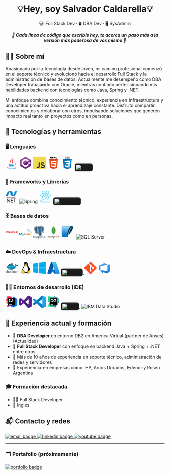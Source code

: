 <h1 align="center">💡Hey, soy Salvador Caldarella💡</h1>
<p align="center"> 💻 Full Stack Dev · 🛢️ DBA Dev · 🖥️ SysAdmin</p>

<p align="center">
  <strong><em>🚀 Cada línea de código que escribís hoy, te acerca un paso más a la versión más poderosa de vos mismo 🚀</em></strong>
</p>

## 🧑‍💻 Sobre mí

Apasionado por la tecnología desde joven, mi camino profesional comenzó en el soporte técnico y evolucionó hacia el desarrollo Full Stack y la administración de bases de datos. Actualmente me desempeño como DBA Developer trabajando con Oracle, mientras continúo perfeccionando mis habilidades backend con tecnologías como Java, Spring y .NET.

Mi enfoque combina conocimiento técnico, experiencia en infraestructura y una actitud proactiva hacia el aprendizaje constante. Disfruto compartir conocimientos y colaborar con otros, impulsando soluciones que generen impacto real tanto en proyectos como en personas.

## 🧰 Tecnologías y herramientas

### 🖥️ Lenguajes
<p>
  <img src="https://raw.githubusercontent.com/devicons/devicon/master/icons/java/java-original.svg" alt="Java" width="40" height="40"/>
  <img src="https://raw.githubusercontent.com/devicons/devicon/master/icons/csharp/csharp-original.svg" alt="C#" width="40" height="40"/>
  <img src="https://raw.githubusercontent.com/devicons/devicon/master/icons/javascript/javascript-original.svg" alt="JavaScript" width="40" height="40"/>
  <img src="https://raw.githubusercontent.com/devicons/devicon/master/icons/html5/html5-original-wordmark.svg" alt="HTML5" width="40" height="40"/>
  <img src="https://raw.githubusercontent.com/devicons/devicon/master/icons/css3/css3-original-wordmark.svg" alt="CSS3" width="40" height="40"/>
  <a href="https://www.gnu.org/software/bash/" target="_blank">
  <img src="https://cdn.jsdelivr.net/gh/devicons/devicon/icons/bash/bash-original.svg" alt="Bash" width="40" height="40" style="background-color:#1c1c1c; border-radius:6px; padding:4px"/>
</a>
</p>

### 🔧 Frameworks y Librerías
<p>
  <img src="https://raw.githubusercontent.com/devicons/devicon/master/icons/dot-net/dot-net-original-wordmark.svg" alt=".NET" width="40" height="40"/>
  <img src="https://www.vectorlogo.zone/logos/springio/springio-icon.svg" alt="Spring" width="40" height="40"/>
  <img src="https://raw.githubusercontent.com/devicons/devicon/master/icons/react/react-original-wordmark.svg" alt="React" width="40" height="40"/>
  <a href="https://getbootstrap.com/" target="_blank">
  <img src="https://cdn.jsdelivr.net/gh/devicons/devicon/icons/bootstrap/bootstrap-plain.svg" alt="Bootstrap" width="40" height="40" style="background-color:#1c1c1c; border-radius:6px; padding:4px"/>
</a>
</p>

### 🗄️ Bases de datos
<p>
  <img src="https://raw.githubusercontent.com/devicons/devicon/master/icons/oracle/oracle-original.svg" alt="Oracle" width="40" height="40"/>
  <img src="https://raw.githubusercontent.com/devicons/devicon/master/icons/mysql/mysql-original-wordmark.svg" alt="MySQL" width="40" height="40"/>
  <img src="https://raw.githubusercontent.com/devicons/devicon/master/icons/postgresql/postgresql-original-wordmark.svg" alt="PostgreSQL" width="40" height="40"/>
  <img src="https://raw.githubusercontent.com/devicons/devicon/master/icons/mongodb/mongodb-original-wordmark.svg" alt="MongoDB" width="40" height="40"/>
  <img src="https://raw.githubusercontent.com/devicons/devicon/master/icons/sqlite/sqlite-original.svg" alt="SQLite" width="40" height="40"/>
  <img src="https://cdn.jsdelivr.net/gh/devicons/devicon/icons/microsoftsqlserver/microsoftsqlserver-plain.svg" alt="SQL Server" width="40" height="40" style="background-color:white; border-radius:6px; padding:4px"/>
</p>

### ☁️ DevOps & Infraestructura
<p>
  <img src="https://raw.githubusercontent.com/devicons/devicon/master/icons/docker/docker-original-wordmark.svg" alt="Docker" width="40" height="40"/>
  <img src="https://raw.githubusercontent.com/devicons/devicon/master/icons/linux/linux-original.svg" alt="Linux" width="40" height="40"/>
  <img src="https://raw.githubusercontent.com/devicons/devicon/master/icons/windows8/windows8-original.svg" alt="Windows Server" width="40" height="40"/>
  <img src="https://raw.githubusercontent.com/devicons/devicon/master/icons/azure/azure-original.svg" alt="Azure" width="40" height="40"/>
  <a href="https://github.com/" target="_blank">
  <img src="https://cdn.jsdelivr.net/gh/devicons/devicon/icons/github/github-original.svg" alt="GitHub" width="40" height="40" style="background-color:#1c1c1c; border-radius:6px; padding:4px"/>
</a>
  <img src="https://raw.githubusercontent.com/devicons/devicon/master/icons/git/git-original.svg" alt="Git" width="40" height="40"/>
  <img src="https://raw.githubusercontent.com/devicons/devicon/master/icons/azuredevops/azuredevops-original.svg" alt="Azure DevOps" width="40" height="40"/>
</p>

### 🧑‍💻 Entornos de desarrollo (IDE)
<p>
  <img src="https://raw.githubusercontent.com/devicons/devicon/master/icons/intellij/intellij-original.svg" alt="IntelliJ IDEA" width="40" height="40"/>
  <img src="https://raw.githubusercontent.com/devicons/devicon/master/icons/visualstudio/visualstudio-plain.svg" alt="Visual Studio" width="40" height="40"/>
  <img src="https://raw.githubusercontent.com/devicons/devicon/master/icons/vscode/vscode-original.svg" alt="VS Code" width="40" height="40"/>
  <img src="https://raw.githubusercontent.com/devicons/devicon/master/icons/datagrip/datagrip-original.svg" alt="DataGrip" width="40" height="40"/>
  <a href="https://www.quest.com/products/toad-for-oracle/" target="_blank">
  <img src="https://www.quest.com/images/patterns/zigzag/6-column/toad-white.png" alt="Toad" width="40" height="40" style="background-color:#1c1c1c; border-radius:6px; padding:4px"/>
</a>
  <img src="https://upload.wikimedia.org/wikipedia/commons/5/51/IBM_logo.svg" alt="IBM Data Studio" width="80" height="40" style="background-color:white; border-radius:6px; padding:4px"/>
</p>

## 📌 Experiencia actual y formación

- 🎯 **DBA Developer** en entorno DB2 en America Virtual (partner de Anses) (Actualidad)
- 🧱 **Full Stack Developer** con enfoque en backend Java + Spring + .NET entre otros.
- 🧰 Más de 10 años de experiencia en soporte técnico, administración de redes y servidores
- 🏢 Experiencia en empresas como: HP, Arcos Dorados, Edenor y Rosen Argentina

### 🎓 Formación destacada

- 🧑‍💻 Full Stack Developer
- 📘 Inglés

## 📬 Contacto y redes

<p align="left">
  <a href="mailto:s.caldarella82@gmail.com">
    <img src="https://img.shields.io/badge/Gmail-s.caldarella82@gmail.com-D14836?style=for-the-badge&logo=gmail&logoColor=white" alt="email badge"/>
  </a>
  <a href="https://www.linkedin.com/in/salvadorcaldarella82/" target="_blank">
    <img src="https://img.shields.io/badge/LinkedIn-Salvador%20Caldarella-0077B5?style=for-the-badge&logo=linkedin&logoColor=white" alt="linkedin badge"/>
  </a>
  <a href="https://www.youtube.com/@salvatury" target="_blank">
    <img src="https://img.shields.io/badge/Youtube-salvatury-FF0000?style=for-the-badge&logo=youtube&logoColor=white" alt="youtube badge"/>
  </a>
</p>

---

### 🗂️ Portafolio (próximamente)

<a href="#">
  <img src="https://img.shields.io/badge/Portafolio-Próximamente-informational?style=for-the-badge&logo=github" alt="portfolio badge"/>
</a>
